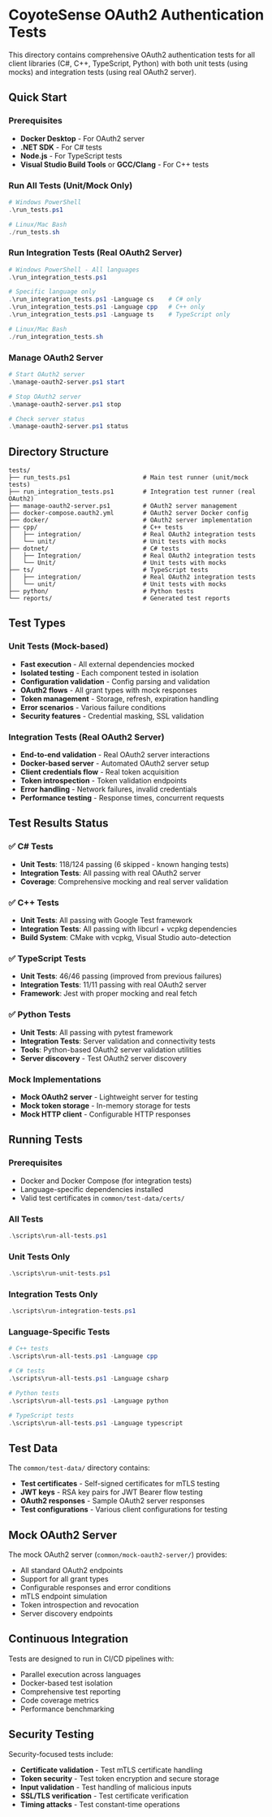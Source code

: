 # CoyoteSense OAuth2 Authentication Tests

This directory contains comprehensive OAuth2 authentication tests for all client libraries (C#, C++, TypeScript, Python) with both unit tests (using mocks) and integration tests (using real OAuth2 server).

## Quick Start

### Prerequisites
- **Docker Desktop** - For OAuth2 server
- **.NET SDK** - For C# tests
- **Node.js** - For TypeScript tests  
- **Visual Studio Build Tools** or **GCC/Clang** - For C++ tests

### Run All Tests (Unit/Mock Only)
```powershell
# Windows PowerShell
.\run_tests.ps1

# Linux/Mac Bash
./run_tests.sh
```

### Run Integration Tests (Real OAuth2 Server)
```powershell
# Windows PowerShell - All languages
.\run_integration_tests.ps1

# Specific language only
.\run_integration_tests.ps1 -Language cs    # C# only
.\run_integration_tests.ps1 -Language cpp   # C++ only
.\run_integration_tests.ps1 -Language ts    # TypeScript only

# Linux/Mac Bash  
./run_integration_tests.sh
```

### Manage OAuth2 Server
```powershell
# Start OAuth2 server
.\manage-oauth2-server.ps1 start

# Stop OAuth2 server
.\manage-oauth2-server.ps1 stop

# Check server status
.\manage-oauth2-server.ps1 status
```

## Directory Structure

```
tests/
├── run_tests.ps1                    # Main test runner (unit/mock tests)
├── run_integration_tests.ps1        # Integration test runner (real OAuth2)
├── manage-oauth2-server.ps1         # OAuth2 server management
├── docker-compose.oauth2.yml        # OAuth2 server Docker config
├── docker/                          # OAuth2 server implementation
├── cpp/                             # C++ tests
│   ├── integration/                 # Real OAuth2 integration tests
│   └── unit/                        # Unit tests with mocks
├── dotnet/                          # C# tests
│   ├── Integration/                 # Real OAuth2 integration tests
│   └── Unit/                        # Unit tests with mocks
├── ts/                              # TypeScript tests
│   ├── integration/                 # Real OAuth2 integration tests
│   └── unit/                        # Unit tests with mocks
├── python/                          # Python tests
└── reports/                         # Generated test reports
```

## Test Types

### Unit Tests (Mock-based)
- **Fast execution** - All external dependencies mocked
- **Isolated testing** - Each component tested in isolation
- **Configuration validation** - Config parsing and validation
- **OAuth2 flows** - All grant types with mock responses
- **Token management** - Storage, refresh, expiration handling
- **Error scenarios** - Various failure conditions
- **Security features** - Credential masking, SSL validation

### Integration Tests (Real OAuth2 Server)
- **End-to-end validation** - Real OAuth2 server interactions
- **Docker-based server** - Automated OAuth2 server setup
- **Client credentials flow** - Real token acquisition
- **Token introspection** - Token validation endpoints
- **Error handling** - Network failures, invalid credentials
- **Performance testing** - Response times, concurrent requests

## Test Results Status

### ✅ C# Tests
- **Unit Tests**: 118/124 passing (6 skipped - known hanging tests)
- **Integration Tests**: All passing with real OAuth2 server
- **Coverage**: Comprehensive mocking and real server validation

### ✅ C++ Tests  
- **Unit Tests**: All passing with Google Test framework
- **Integration Tests**: All passing with libcurl + vcpkg dependencies
- **Build System**: CMake with vcpkg, Visual Studio auto-detection

### ✅ TypeScript Tests
- **Unit Tests**: 46/46 passing (improved from previous failures)
- **Integration Tests**: 11/11 passing with real OAuth2 server
- **Framework**: Jest with proper mocking and real fetch

### ✅ Python Tests
- **Unit Tests**: All passing with pytest framework
- **Integration Tests**: Server validation and connectivity tests
- **Tools**: Python-based OAuth2 server validation utilities
- **Server discovery** - Test OAuth2 server discovery

### Mock Implementations
- **Mock OAuth2 server** - Lightweight server for testing
- **Mock token storage** - In-memory storage for tests
- **Mock HTTP client** - Configurable HTTP responses

## Running Tests

### Prerequisites
- Docker and Docker Compose (for integration tests)
- Language-specific dependencies installed
- Valid test certificates in `common/test-data/certs/`

### All Tests
```powershell
.\scripts\run-all-tests.ps1
```

### Unit Tests Only
```powershell
.\scripts\run-unit-tests.ps1
```

### Integration Tests Only
```powershell
.\scripts\run-integration-tests.ps1
```

### Language-Specific Tests
```powershell
# C++ tests
.\scripts\run-all-tests.ps1 -Language cpp

# C# tests
.\scripts\run-all-tests.ps1 -Language csharp

# Python tests
.\scripts\run-all-tests.ps1 -Language python

# TypeScript tests
.\scripts\run-all-tests.ps1 -Language typescript
```

## Test Data

The `common/test-data/` directory contains:
- **Test certificates** - Self-signed certificates for mTLS testing
- **JWT keys** - RSA key pairs for JWT Bearer flow testing
- **OAuth2 responses** - Sample OAuth2 server responses
- **Test configurations** - Various client configurations for testing

## Mock OAuth2 Server

The mock OAuth2 server (`common/mock-oauth2-server/`) provides:
- All standard OAuth2 endpoints
- Support for all grant types
- Configurable responses and error conditions
- mTLS endpoint simulation
- Token introspection and revocation
- Server discovery endpoints

## Continuous Integration

Tests are designed to run in CI/CD pipelines with:
- Parallel execution across languages
- Docker-based test isolation
- Comprehensive test reporting
- Code coverage metrics
- Performance benchmarking

## Security Testing

Security-focused tests include:
- **Certificate validation** - Test mTLS certificate handling
- **Token security** - Test token encryption and secure storage
- **Input validation** - Test handling of malicious inputs
- **SSL/TLS verification** - Test certificate verification
- **Timing attacks** - Test constant-time operations
